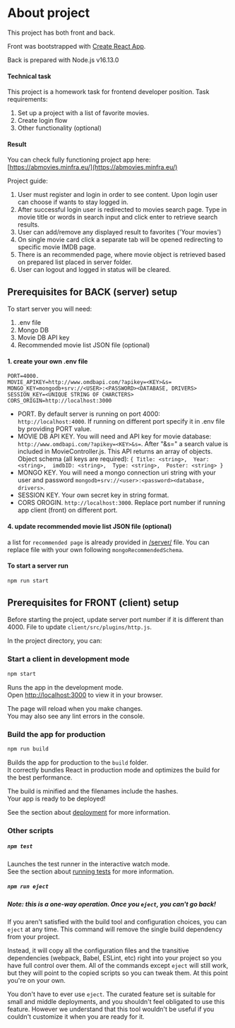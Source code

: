 # About project

This project has both front and back.

Front was bootstrapped with [Create React App](https://github.com/facebook/create-react-app).

Back is prepared with Node.js v16.13.0

#### Technical task

This project is a homework task for frontend developer position. 
Task requirements:
1. Set up a project with a list of favorite movies.
2. Create login flow
3. Other functionality (optional)

#### Result
You can check fully functioning project app here: [https://abmovies.minfra.eu/](https://abmovies.minfra.eu/)

Project guide:
1. User must register and login in order to see content. Upon login user can choose if wants to stay logged in. 
2. After successful login user is redirected to movies search page. Type in movie title or words in search input and click enter to retrieve search results.
3. User can add/remove any displayed result to favorites ('Your movies')
4. On single movie card click a separate tab will be opened redirecting to specific movie IMDB page.
5. There is an recommended page, where movie object is retrieved based on prepared list placed in server folder.
6. User can logout and logged in status will be cleared.

## Prerequisites for BACK (server) setup

To start server you will need:
1. .env file
2. Mongo DB 
3. Movie DB API key
4. Recommended movie list JSON file (optional)

#### 1. create your own .env file
```
PORT=4000.
MOVIE_APIKEY=http://www.omdbapi.com/?apikey=<KEY>&s=
MONGO_KEY=mongodb+srv://<USER>:<PASSWORD><DATABASE, DRIVERS>
SESSION_KEY=<UNIQUE STRING OF CHARCTERS>
CORS_ORIGIN=http://localhost:3000
```

* PORT. By default server is running on port 4000: `http://localhost:4000`. If running on different port specify it in .env file by providing PORT value. 
* MOVIE DB API KEY. You will need and API key for movie database: `http://www.omdbapi.com/?apikey=<KEY>&s=`. After "&s=" a search value is included in MovieController.js. This API returns an array of objects. 
Object schema (all keys are required): 
  `{
    Title: <string>, 
    Year: <string>, 
    imdbID: <string>, 
    Type: <string>, 
    Poster: <string>
  }`
* MONGO KEY. You will need a mongo connection uri string with your user and password `mongodb+srv://<user>:<password><database, drivers>`.
* SESSION KEY. Your own secret key in string format.
* CORS OROGIN. `http://localhost:3000`. Replace port number if running app client (front) on different port. 

#### 4. update recommended movie list JSON file (optional)

a list for `recommended page` is already provided in [/server/](/server/) file. You can replace file with your own following `mongoRecommendedSchema`.

#### To start a server run

```diff
npm run start
```

## Prerequisites for FRONT (client) setup

Before starting the project, update server port number if it is different than 4000. File to update `client/src/plugins/http.js`.

In the project directory, you can:

### Start a client in development mode

```diff
npm start
```
Runs the app in the development mode.\
Open [http://localhost:3000](http://localhost:3000) to view it in your browser.

The page will reload when you make changes.\
You may also see any lint errors in the console.

### Build the app for production

```diff
npm run build
```
Builds the app for production to the `build` folder.\
It correctly bundles React in production mode and optimizes the build for the best performance.

The build is minified and the filenames include the hashes.\
Your app is ready to be deployed!

See the section about [deployment](https://facebook.github.io/create-react-app/docs/deployment) for more information.

### Other scripts

##### `npm test`

Launches the test runner in the interactive watch mode.\
See the section about [running tests](https://facebook.github.io/create-react-app/docs/running-tests) for more information.

##### `npm run eject`

##### **Note: this is a one-way operation. Once you `eject`, you can't go back!**

If you aren't satisfied with the build tool and configuration choices, you can `eject` at any time. This command will remove the single build dependency from your project.

Instead, it will copy all the configuration files and the transitive dependencies (webpack, Babel, ESLint, etc) right into your project so you have full control over them. All of the commands except `eject` will still work, but they will point to the copied scripts so you can tweak them. At this point you're on your own.

You don't have to ever use `eject`. The curated feature set is suitable for small and middle deployments, and you shouldn't feel obligated to use this feature. However we understand that this tool wouldn't be useful if you couldn't customize it when you are ready for it.





